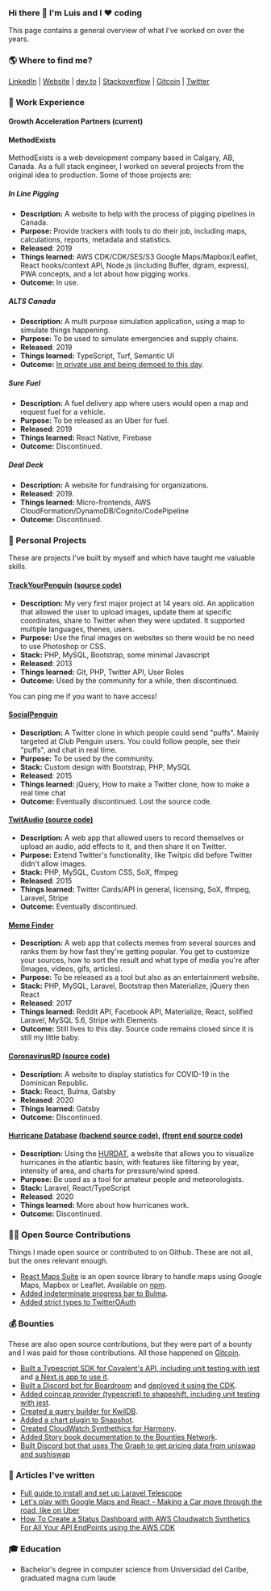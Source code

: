 ### Hi there 👋 I'm Luis and I ❤️️ coding 

This page contains a general overview of what I've worked on over the years.

### 🌎 Where to find me?

[LinkedIn](https://www.linkedin.com/in/zerquix18/) | [Website](http://zerquix18.com/) | [dev.to](https://dev.to/zerquix18) | [Stackoverflow](https://stackoverflow.com/users/1932946/zerquix18) | [Gitcoin](https://gitcoin.co/zerquix18) | [Twitter](https://twitter.com/zerquix18) 

### 👔 Work Experience

#### Growth Acceleration Partners (current)

#### MethodExists

MethodExists is a web development company based in Calgary, AB, Canada. As a full stack engineer, I worked on several projects from the original idea to production. Some of those projects are:

##### In Line Pigging

- **Description:** A website to help with the process of pigging pipelines in Canada.
- **Purpose:** Provide trackers with tools to do their job, including maps, calculations, reports, metadata and statistics.
- **Released**: 2019
- **Things learned:** AWS CDK/CDK/SES/S3 Google Maps/Mapbox/Leaflet, React hooks/context API, Node.js (including Buffer, dgram, express), PWA concepts, and a lot about how pigging works.
- **Outcome:** In use.

##### ALTS Canada

- **Description:** A multi purpose simulation application, using a map to simulate things happening.
- **Purpose:** To be used to simulate emergencies and supply chains.
- **Released**: 2019
- **Things learned:** TypeScript, Turf, Semantic UI
- **Outcome:** [In private use and being demoed to this day](https://www.altscanada.com/).

##### Sure Fuel

- **Description:** A fuel delivery app where users would open a map and request fuel for a vehicle.
- **Purpose:** To be released as an Uber for fuel.
- **Released**: 2019
- **Things learned:** React Native, Firebase
- **Outcome:** Discontinued.

##### Deal Deck

- **Description:** A website for fundraising for organizations.
- **Released**: 2019.
- **Things learned:** Micro-frontends, AWS CloudFormation/DynamoDB/Cognito/CodePipeline
- **Outcome:** Discontinued.

### 👐 Personal Projects

These are projects I've built by myself and which have taught me valuable skills.

#### [TrackYourPenguin](https://www.zerquix18.com/trackyourpenguin/) [(source code)](https://github.com/zerquix18/trackyourpenguin)
* **Description:** My very first major project at 14 years old. An application that allowed the user to upload images, update them at specific coordinates, share to Twitter when they were updated. It supported multiple languages, thenes, users.
* **Purpose:** Use the final images on websites so there would be no need to use Photoshop or CSS.
* **Stack:** PHP, MySQL, Bootstrap, some minimal Javascript
* **Released**: 2013
* **Things learned:** Git, PHP, Twitter API, User Roles
* **Outcome:** Used by the community for a while, then discontinued.

You can ping me if you want to have access!

#### [SocialPenguin](https://web.archive.org/web/20151121080739/http://socialpenguin.net/)

- **Description:** A Twitter clone in which people could send "puffs". Mainly targeted at Club Penguin users. You could follow people, see their "puffs", and chat in real time.
- **Purpose:** To be used by the community. 
- **Stack:** Custom design with Bootstrap, PHP, MySQL
- **Released**: 2015
- **Things learned:** jQuery, How to make a Twitter clone, how to make a real time chat
- **Outcome:** Eventually discontinued. Lost the source code.

#### [TwitAudio](http://web.archive.org/web/20160402125150/https://www.twitaudio.com/) [(source code)](https://github.com/zerquix18/twitaudio)

- **Description:** A web app that allowed users to record themselves or upload an audio, add effects to it, and then share it on Twitter.
- **Purpose:** Extend Twitter's functionality, like Twitpic did before Twitter didn't allow images.
- **Stack:** PHP, MySQL, Custom CSS, SoX, ffmpeg
- **Released**: 2015
- **Things learned:** Twitter Cards/API in general, licensing, SoX, ffmpeg, Laravel, Stripe
- **Outcome:** Eventually discontinued. 

#### [Meme Finder](https://memes.zerquix18.com/)

- **Description:** A web app that collects memes from several sources and ranks them by how fast they're getting popular. You get to customize your sources, how to sort the result and what type of media you're after (Images, videos, gifs, articles).
- **Purpose:** To be released as a tool but also as an entertainment website.
- **Stack:** PHP, MySQL, Laravel, Bootstrap then Materialize, jQuery then React
- **Released**: 2017
- **Things learned:** Reddit API, Facebook API, Materialize, React, solified Laravel, MySQL 5.6, Stripe with Elements
- **Outcome:** Still lives to this day. Source code remains closed since it is still my little baby.

#### [CoronavirusRD](https://coronavirusrd.zerquix18.com/) [(source code)](https://github.com/zerquix18/coronavirusrd)

- **Description:** A website to display statistics for COVID-19 in the Dominican Republic.
- **Stack:** React, Bulma, Gatsby
- **Released**: 2020
- **Things learned:** Gatsby
- **Outcome:** Discontinued.

#### [Hurricane Database](https://hurricane-db.netlify.app/) [(backend source code)](https://github.com/Zerquix18/hurricane-db-backend), [(front end source code)](https://github.com/Zerquix18/hurricane-db-frontend)

- **Description:** Using the [HURDAT](https://en.wikipedia.org/wiki/HURDAT), a website that allows you to visualize hurricanes in the atlantic basin, with features like filtering by year, intensity of area, and charts for pressure/wind speed.
- **Purpose:** Be used as a tool for amateur people and meteorologists.
- **Stack:** Laravel, React/TypeScript
- **Released**: 2020
- **Things learned:** More about how hurricanes work.
- **Outcome:** Discontinued.

### 👨‍💻 Open Source Contributions

Things I made open source or contributed to on Github. These are not all, but the ones relevant enough.

* [React Maps Suite](https://react-maps-suite.netlify.app/docs/intro/) is an open source library to handle maps using Google Maps, Mapbox or Leaflet. Available on [npm](https://www.npmjs.com/package/react-maps-suite).
* [Added indeterminate progress bar to Bulma](https://github.com/jgthms/bulma/pull/2145).
* [Added strict types to TwitterOAuth](https://github.com/abraham/twitteroauth/pull/725)

### 💰 Bounties

These are also open source contributions, but they were part of a bounty and I was paid for those contributions. All those happened on [Gitcoin](https://gitcoin.co/zerquix18).

* [Built a Typescript SDK for Covalent's API, including unit testing with jest](https://github.com/zerquix18/covalent-sdk) and [a Next.js app to use it](https://github.com/zerquix18/covalent-web).
* [Built a Discord bot for Boardroom](https://github.com/boardroom-inc/boardroom-discord-bot) and [deployed it using the CDK](https://github.com/Zerquix18/boardroom-bot-cdk).
* [Added coincap provider (typescript) to shapeshift, including unit testing with jest](https://github.com/shapeshift/lib/pull/286).
* [Created a query builder for KwilDB](https://github.com/zerquix18/kwildb/).
* [Added a chart plugin to Snapshot](https://github.com/snapshot-labs/snapshot/pull/949).
* [Created CloudWatch Synthethics for Harmony](https://github.com/Zerquix18/harmony-cloudwatch).
* [Added Story book documentation to the Bounties Network](https://github.com/Bounties-Network/Explorer/issues/236).
* [Built Discord bot that uses The Graph to get pricing data from uniswap and sushiswap](https://github.com/Zerquix18/the-graph-discord-bot)

### 📝 Articles I've written

* [Full guide to install and set up Laravel Telescope](https://medium.com/@Zerquix18/full-guide-to-install-and-set-up-laravel-telescope-daf558f734f2)
* [Let's play with Google Maps and React - Making a Car move through the road, like on Uber](https://dev.to/zerquix18/let-s-play-with-google-maps-and-react-making-a-car-move-through-the-road-like-on-uber-part-1-4eo0)
* [How To Create a Status Dashboard with AWS Cloudwatch Synthetics For All Your API EndPoints using the AWS CDK](https://dev.to/zerquix18/how-to-create-a-status-dashboard-with-aws-cloudwatch-synthetics-for-all-your-api-endpoints-using-the-aws-cdk-3kb5)

### 🎓 Education

* Bachelor's degree in computer science from Universidad del Caribe, graduated magna cum laude

